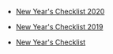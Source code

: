 
- [New Year&#39;s Checklist 2020](/2020/01/new-years-checklist/)

- [New Year&#39;s Checklist 2019](/2019/01/new-years-checklist-2019/)

- [New Year&#39;s Checklist](/2017/01/new-years-checklist/)
